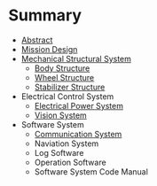 # Summary

* [Abstract](README.md)
* [Mission Design](arl15md.md)
* [Mechanical Structural System](arl15d1001md.md)
   * [Body Structure](body_structure.md)
   * [Wheel Structure](wheel_structure.md)
   * [Stabilizer Structure](stabilizer_structure.md)
* Electrical Control System
   * [Electrical Power System](electrical_power_system.md)
   * [Vision System](vision_system.md)
* Software System
   * [Communication System](communication_system.md)
   * Naviation System
   * Log Software
   * Operation Software
   * Software System Code Manual

